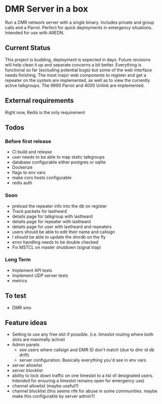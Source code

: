 # DMR Server in a box

Run a DMR network server with a single binary. Includes private and group calls and a Parrot. Perfect for quick deployments in emergency situations. Intended for use with AREDN.

## Current Status

This project is budding, deployment is expected in days. Future revisions will help clean it up and separate concerns a bit better. Everything is functional so far (excluding potential bugs) but some of the web interface needs finishing. The most major web components to register and get a repeater on the system are implemented, as well as to view the currently active talkgroups. The 9990 Parrot and 4000 Unlink are implemented.

## External requirements

Right now, Redis is the only requirement

## Todos

### Before first release

- CI build and release
- user needs to be able to map static talkgroups
- database configurable either postgres or sqlite
- Dockerize
- flags to env vars
- make cors hosts configurable
- redis auth

### Soon

- preload the repeater info into the db on register
- Track packets for lastheard
- details page for talkgroup with lastheard
- details page for repeater with lastheard
- details page for user with lastheard and repeaters
- users should be able to edit their name and callsign
- I should be able to update the dmrdb on the fly
- error handling needs to be double checked
- Fix MSTCL on master shutdown (signal trap)

### Long Term

- Implement API tests
- Implement UDP server tests
- metrics

## To test

- DMR sms

## Feature ideas

- Setting to use any free slot if possible. (i.e. timeslot routing where both slots are maximally active)
- Admin panels
  - see users where callsign and DMR ID don't match (due to dmr id db drift)
  - server configuration. Basically everything you'd see in env vars
- server allowlist
- server blocklist
- ability to lock down traffic on one timeslot to a list of designated users. Intended for ensuring a timeslot remains open for emergency use)
- channel allowlist (maybe useful?)
- channel blocklist (this seems rife for abuse in some communities. maybe make this configurable by server admin?)
